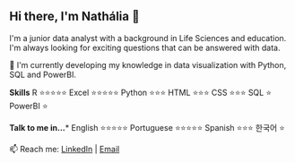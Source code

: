 ## Hi there, I'm Nathália 👋

I'm a junior data analyst with a background in Life Sciences and education. I'm always looking for exciting questions that can be answered with data.

🌱 I'm currently developing my knowledge in data visualization with Python, SQL and PowerBI.

**Skills** 
R ⭐⭐⭐⭐⭐ 
Excel ⭐⭐⭐⭐⭐
Python ⭐⭐⭐
HTML ⭐⭐⭐
CSS ⭐⭐⭐
SQL ⭐
PowerBI ⭐

**Talk to me in...***
English ⭐⭐⭐⭐⭐
Portuguese ⭐⭐⭐⭐⭐
Spanish ⭐⭐⭐
한국어 ⭐

📫 Reach me: [LinkedIn](www.linkedin.com/in/nathália-caldeira-9886b3173) | [Email](mailto:ncaldeira.trad@gmail.com)

<!--
**itchyskeleton/itchyskeleton** is a ✨ _special_ ✨ repository because its `README.md` (this file) appears on your GitHub profile.

Here are some ideas to get you started:

- 🔭 I’m currently working on ...
- 🌱 I’m currently learning ...
- 👯 I’m looking to collaborate on ...
- 🤔 I’m looking for help with ...
- 💬 Ask me about ...
- 📫 How to reach me: ...
- 😄 Pronouns: ...
- ⚡ Fun fact: ...
-->
